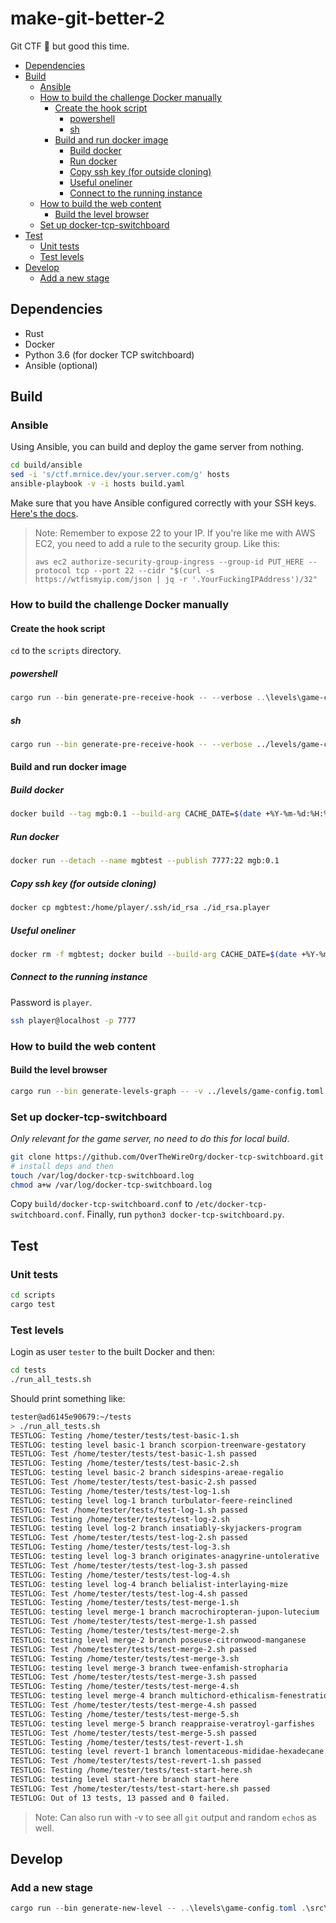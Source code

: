 # make-git-better-2

Git CTF 🚩 but good this time.

* [Dependencies](#dependencies)
* [Build](#build)
  * [Ansible](#ansible)
  * [How to build the challenge Docker manually](#how-to-build-the-challenge-docker-manually)
    * [Create the hook script](#create-the-hook-script)
      * [powershell](#powershell)
      * [sh](#sh)
    * [Build and run docker image](#build-and-run-docker-image)
      * [Build docker](#build-docker)
      * [Run docker](#run-docker)
      * [Copy ssh key (for outside cloning)](#copy-ssh-key-for-outside-cloning)
      * [Useful oneliner](#useful-oneliner)
      * [Connect to the running instance](#connect-to-the-running-instance)
  * [How to build the web content](#how-to-build-the-web-content)
    * [Build the level browser](#build-the-level-browser)
  * [Set up docker-tcp-switchboard](#set-up-docker-tcp-switchboard)
* [Test](#test)
  * [Unit tests](#unit-tests)
  * [Test levels](#test-levels)
* [Develop](#develop)
  * [Add a new stage](#add-a-new-stage)

## Dependencies

- Rust
- Docker
- Python 3.6 (for docker TCP switchboard)
- Ansible (optional)

## Build

### Ansible

Using Ansible, you can build and deploy the game server from nothing.

```bash
cd build/ansible
sed -i 's/ctf.mrnice.dev/your.server.com/g' hosts
ansible-playbook -v -i hosts build.yaml
```

Make sure that you have Ansible configured correctly with your SSH keys.
[Here's the docs](https://docs.ansible.com/ansible/latest/inventory_guide/connection_details.html).

> Note: Remember to expose 22 to your IP. If you're like me with AWS EC2, you
> need to add a rule to the security group. Like this:
>
> `aws ec2 authorize-security-group-ingress --group-id PUT_HERE --protocol tcp --port 22 --cidr "$(curl -s https://wtfismyip.com/json | jq -r '.YourFuckingIPAddress')/32"`

### How to build the challenge Docker manually

#### Create the hook script

`cd` to the `scripts` directory.

##### powershell

```powershell
cargo run --bin generate-pre-receive-hook -- --verbose ..\levels\game-config.toml .\src\bin\templates\hook.tmpl
```

##### sh

```sh
cargo run --bin generate-pre-receive-hook -- --verbose ../levels/game-config.toml src/bin/templates/hook.tmpl
```

#### Build and run docker image

##### Build docker

```sh
docker build --tag mgb:0.1 --build-arg CACHE_DATE=$(date +%Y-%m-%d:%H:%M:%S) --build-arg OWASP_FLAG_1="AppSec-IL{g1t_d035_P3rM1t_T0_c0mm1T}" --build-arg OWASP_FLAG_2="AppSec-IL{1f_y0u_w4n7_17_c0m3_4nd_917_17}" .
```

##### Run docker

```sh
docker run --detach --name mgbtest --publish 7777:22 mgb:0.1
```

##### Copy ssh key (for outside cloning)

```sh
docker cp mgbtest:/home/player/.ssh/id_rsa ./id_rsa.player
```

##### Useful oneliner

```sh
docker rm -f mgbtest; docker build --build-arg CACHE_DATE=$(date +%Y-%m-%d:%H:%M:%S%z) --build-arg OWASP_FLAG_1="AppSec-IL{g1t_d035_P3rM1t_T0_c0mm1T}" --build-arg OWASP_FLAG_2="AppSec-IL{1f_y0u_w4n7_17_c0m3_4nd_917_17}" --tag mgb:0.1 . && docker run --detach --name mgbtest --publish 7777:22 mgb:0.1
```

##### Connect to the running instance

Password is `player`.

```sh
ssh player@localhost -p 7777
```

### How to build the web content

#### Build the level browser

```sh
cargo run --bin generate-levels-graph -- -v ../levels/game-config.toml src/bin/templates/graph.tmpl
```

### Set up docker-tcp-switchboard

*Only relevant for the game server, no need to do this for local build*.

```sh
git clone https://github.com/OverTheWireOrg/docker-tcp-switchboard.git
# install deps and then
touch /var/log/docker-tcp-switchboard.log
chmod a+w /var/log/docker-tcp-switchboard.log
```

Copy `build/docker-tcp-switchboard.conf` to `/etc/docker-tcp-switchboard.conf`. Finally, run `python3 docker-tcp-switchboard.py`.

## Test

### Unit tests

```sh
cd scripts
cargo test
```

### Test levels

Login as user `tester` to the built Docker and then:

```sh
cd tests
./run_all_tests.sh
```

Should print something like:

```sh
tester@ad6145e90679:~/tests
> ./run_all_tests.sh
TESTLOG: Testing /home/tester/tests/test-basic-1.sh
TESTLOG: testing level basic-1 branch scorpion-treenware-gestatory
TESTLOG: Test /home/tester/tests/test-basic-1.sh passed
TESTLOG: Testing /home/tester/tests/test-basic-2.sh
TESTLOG: testing level basic-2 branch sidespins-areae-regalio
TESTLOG: Test /home/tester/tests/test-basic-2.sh passed
TESTLOG: Testing /home/tester/tests/test-log-1.sh
TESTLOG: testing level log-1 branch turbulator-feere-reinclined
TESTLOG: Test /home/tester/tests/test-log-1.sh passed
TESTLOG: Testing /home/tester/tests/test-log-2.sh
TESTLOG: testing level log-2 branch insatiably-skyjackers-program
TESTLOG: Test /home/tester/tests/test-log-2.sh passed
TESTLOG: Testing /home/tester/tests/test-log-3.sh
TESTLOG: testing level log-3 branch originates-anagyrine-untolerative
TESTLOG: Test /home/tester/tests/test-log-3.sh passed
TESTLOG: Testing /home/tester/tests/test-log-4.sh
TESTLOG: testing level log-4 branch belialist-interlaying-mize
TESTLOG: Test /home/tester/tests/test-log-4.sh passed
TESTLOG: Testing /home/tester/tests/test-merge-1.sh
TESTLOG: testing level merge-1 branch macrochiropteran-jupon-lutecium
TESTLOG: Test /home/tester/tests/test-merge-1.sh passed
TESTLOG: Testing /home/tester/tests/test-merge-2.sh
TESTLOG: testing level merge-2 branch poseuse-citronwood-manganese
TESTLOG: Test /home/tester/tests/test-merge-2.sh passed
TESTLOG: Testing /home/tester/tests/test-merge-3.sh
TESTLOG: testing level merge-3 branch twee-enfamish-stropharia
TESTLOG: Test /home/tester/tests/test-merge-3.sh passed
TESTLOG: Testing /home/tester/tests/test-merge-4.sh
TESTLOG: testing level merge-4 branch multichord-ethicalism-fenestration
TESTLOG: Test /home/tester/tests/test-merge-4.sh passed
TESTLOG: Testing /home/tester/tests/test-merge-5.sh
TESTLOG: testing level merge-5 branch reappraise-veratroyl-garfishes
TESTLOG: Test /home/tester/tests/test-merge-5.sh passed
TESTLOG: Testing /home/tester/tests/test-revert-1.sh
TESTLOG: testing level revert-1 branch lomentaceous-mididae-hexadecane
TESTLOG: Test /home/tester/tests/test-revert-1.sh passed
TESTLOG: Testing /home/tester/tests/test-start-here.sh
TESTLOG: testing level start-here branch start-here
TESTLOG: Test /home/tester/tests/test-start-here.sh passed
TESTLOG: Out of 13 tests, 13 passed and 0 failed.
```

> Note: Can also run with -v to see all `git` output and random `echo`s as well.

## Develop

### Add a new stage

```powershell powershell
cargo run --bin generate-new-level -- ..\levels\game-config.toml .\src\bin\templates\level_checker.tmpl .\src\bin\templates\level_test.tmpl .\src\bin\templates\level_page.tmpl .\src\bin\resources\words_alpha.txt ..\levels\ -v
```
